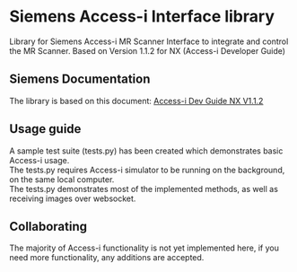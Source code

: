 # Siemens Access-i Interface library
Library for Siemens Access-i MR Scanner Interface to integrate and control the MR Scanner. Based on Version 1.1.2 for NX (Access-i Developer Guide)

## Siemens Documentation
The library is based on this document:
[Access-i Dev Guide NX V1.1.2](https://github.com/martinreinok/accessi-library/blob/main/documentation/Access-i_Dev_Guide_NX_V1.1.2.pdf)

## Usage guide
A sample test suite (tests.py) has been created which demonstrates basic Access-i usage.  
The tests.py requires Access-i simulator to be running on the background, on the same local computer.  
The tests.py demonstrates most of the implemented methods, as well as receiving images over websocket.  

## Collaborating
The majority of Access-i functionality is not yet implemented here, if you need more functionality, any additions are accepted.
